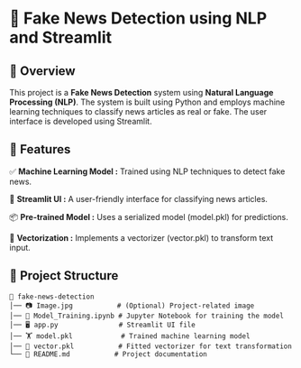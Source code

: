 # 📰 Fake News Detection using NLP and Streamlit # 
## 📌 Overview ## 
This project is a **Fake News Detection** system using **Natural Language Processing (NLP)**. The system is built using Python and employs machine learning techniques to classify news articles as real or fake. The user interface is developed using Streamlit.

## 🚀 Features ## 
✅ **Machine Learning Model :** Trained using NLP techniques to detect fake news.

🎨 **Streamlit UI :** A user-friendly interface for classifying news articles.

📦 **Pre-trained Model :** Uses a serialized model (model.pkl) for predictions.

🔢 **Vectorization :** Implements a vectorizer (vector.pkl) to transform text input.

## 📂 Project Structure
```plaintext
📁 fake-news-detection
│── 📷 Image.jpg           # (Optional) Project-related image
│── 📓 Model_Training.ipynb # Jupyter Notebook for training the model
│── 🖥️ app.py               # Streamlit UI file
│── 🏋️ model.pkl            # Trained machine learning model
│── 🔢 vector.pkl           # Fitted vectorizer for text transformation
└── 📄 README.md           # Project documentation



